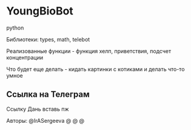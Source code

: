 # YoungBioBot

python

Библиотеки: types, math, telebot

Реализованные функции - функция хелп, приветствия, подсчет концентрации 

Что будет еще делать - кидать картинки с котиками и делать что-то умное

Ссылка на Телеграм
-------------

Ссылку Дань вставь пж

Авторы:
@IrASergeeva
@
@
@
